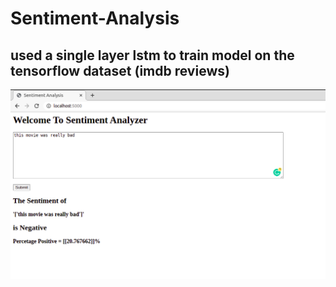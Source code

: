 # Sentiment-Analysis
## used a single layer lstm to train model on the tensorflow dataset (imdb reviews)

![](image/img1.png)
